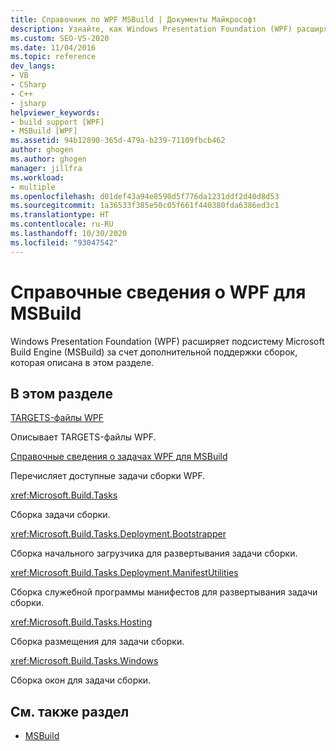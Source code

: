 ```yaml
---
title: Справочник по WPF MSBuild | Документы Майкрософт
description: Узнайте, как Windows Presentation Foundation (WPF) расширяет возможности подсистемы сборки MSBuild за счет дополнительной поддержки сборки.
ms.custom: SEO-VS-2020
ms.date: 11/04/2016
ms.topic: reference
dev_langs:
- VB
- CSharp
- C++
- jsharp
helpviewer_keywords:
- build support [WPF]
- MSBuild [WPF]
ms.assetid: 94b12890-365d-479a-b239-71109fbcb462
author: ghogen
ms.author: ghogen
manager: jillfra
ms.workload:
- multiple
ms.openlocfilehash: d01def43a94e8590d5f776da1231ddf2d40d8d53
ms.sourcegitcommit: 1a36533f385e50c05f661f440380fda6386ed3c1
ms.translationtype: HT
ms.contentlocale: ru-RU
ms.lasthandoff: 10/30/2020
ms.locfileid: "93047542"
---
```

# <a name="wpf-msbuild-reference"></a>Справочные сведения о WPF для MSBuild

Windows Presentation Foundation (WPF) расширяет подсистему Microsoft Build Engine (MSBuild) за счет дополнительной поддержки сборок, которая описана в этом разделе.

## <a name="in-this-section"></a>В этом разделе

[TARGETS-файлы WPF](../msbuild/wpf-dot-targets-files.md)

Описывает TARGETS-файлы WPF.

[Справочные сведения о задачах WPF для MSBuild](../msbuild/wpf-msbuild-task-reference.md)

Перечисляет доступные задачи сборки WPF.

<xref:Microsoft.Build.Tasks>

Сборка задачи сборки.

<xref:Microsoft.Build.Tasks.Deployment.Bootstrapper>

Сборка начального загрузчика для развертывания задачи сборки.

<xref:Microsoft.Build.Tasks.Deployment.ManifestUtilities>

Сборка служебной программы манифестов для развертывания задачи сборки.

<xref:Microsoft.Build.Tasks.Hosting>

Сборка размещения для задачи сборки.

<xref:Microsoft.Build.Tasks.Windows>

Сборка окон для задачи сборки.

## <a name="see-also"></a>См. также раздел

- [MSBuild](../msbuild/msbuild.md)

